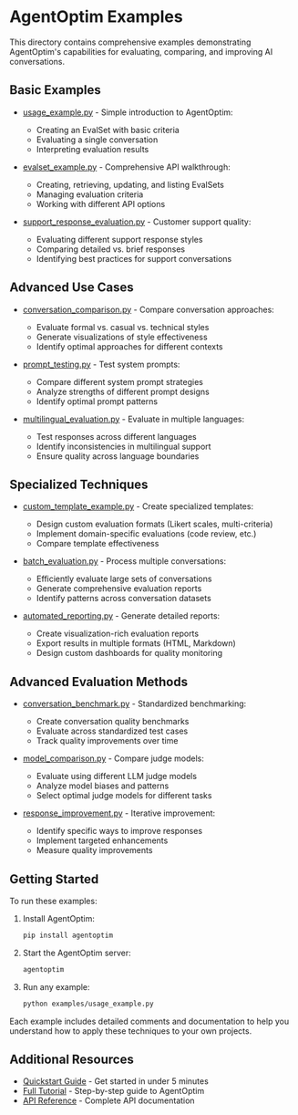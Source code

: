 # AgentOptim Examples

This directory contains comprehensive examples demonstrating AgentOptim's capabilities for evaluating, comparing, and improving AI conversations.

## Basic Examples

- [usage_example.py](./usage_example.py) - Simple introduction to AgentOptim:
  - Creating an EvalSet with basic criteria
  - Evaluating a single conversation
  - Interpreting evaluation results

- [evalset_example.py](./evalset_example.py) - Comprehensive API walkthrough:
  - Creating, retrieving, updating, and listing EvalSets
  - Managing evaluation criteria
  - Working with different API options

- [support_response_evaluation.py](./support_response_evaluation.py) - Customer support quality:
  - Evaluating different support response styles
  - Comparing detailed vs. brief responses
  - Identifying best practices for support conversations

## Advanced Use Cases

- [conversation_comparison.py](./conversation_comparison.py) - Compare conversation approaches:
  - Evaluate formal vs. casual vs. technical styles
  - Generate visualizations of style effectiveness
  - Identify optimal approaches for different contexts

- [prompt_testing.py](./prompt_testing.py) - Test system prompts:
  - Compare different system prompt strategies
  - Analyze strengths of different prompt designs
  - Identify optimal prompt patterns

- [multilingual_evaluation.py](./multilingual_evaluation.py) - Evaluate in multiple languages:
  - Test responses across different languages
  - Identify inconsistencies in multilingual support
  - Ensure quality across language boundaries

## Specialized Techniques

- [custom_template_example.py](./custom_template_example.py) - Create specialized templates:
  - Design custom evaluation formats (Likert scales, multi-criteria)
  - Implement domain-specific evaluations (code review, etc.)
  - Compare template effectiveness

- [batch_evaluation.py](./batch_evaluation.py) - Process multiple conversations:
  - Efficiently evaluate large sets of conversations
  - Generate comprehensive evaluation reports
  - Identify patterns across conversation datasets

- [automated_reporting.py](./automated_reporting.py) - Generate detailed reports:
  - Create visualization-rich evaluation reports
  - Export results in multiple formats (HTML, Markdown)
  - Design custom dashboards for quality monitoring

## Advanced Evaluation Methods

- [conversation_benchmark.py](./conversation_benchmark.py) - Standardized benchmarking:
  - Create conversation quality benchmarks
  - Evaluate across standardized test cases
  - Track quality improvements over time

- [model_comparison.py](./model_comparison.py) - Compare judge models:
  - Evaluate using different LLM judge models
  - Analyze model biases and patterns
  - Select optimal judge models for different tasks

- [response_improvement.py](./response_improvement.py) - Iterative improvement:
  - Identify specific ways to improve responses
  - Implement targeted enhancements
  - Measure quality improvements

## Getting Started

To run these examples:

1. Install AgentOptim:
   ```bash
   pip install agentoptim
   ```

2. Start the AgentOptim server:
   ```bash
   agentoptim
   ```

3. Run any example:
   ```bash
   python examples/usage_example.py
   ```

Each example includes detailed comments and documentation to help you understand how to apply these techniques to your own projects.

## Additional Resources

- [Quickstart Guide](../docs/QUICKSTART.md) - Get started in under 5 minutes
- [Full Tutorial](../docs/TUTORIAL.md) - Step-by-step guide to AgentOptim
- [API Reference](../docs/API_REFERENCE.md) - Complete API documentation
